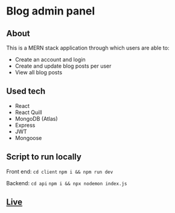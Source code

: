 # Blog admin panel

## About

This is a MERN stack application through which users are able to:

- Create an account and login
- Create and update blog posts per user
- View all blog posts

## Used tech

- React
- React Quill
- MongoDB (Atlas)
- Express
- JWT
- Mongoose

## Script to run locally

Front end:
`cd client`
`npm i && npm run dev`

Backend:
`cd api`
`npm i && npx nodemon index.js`

## [Live](https://fullstack-admin-space.netlify.app/login)
